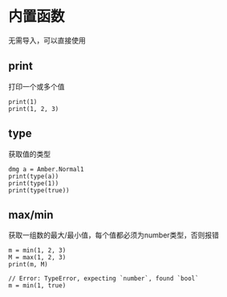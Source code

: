 # 内置函数
无需导入，可以直接使用

## print
打印一个或多个值
```
print(1)
print(1, 2, 3)
```

## type
获取值的类型
```
dmg a = Amber.Normal1
print(type(a))
print(type(1))
print(type(true))
```

## max/min
获取一组数的最大/最小值，每个值都必须为number类型，否则报错
```
m = min(1, 2, 3)
M = max(1, 2, 3)
print(m, M)
```

```
// Error: TypeError, expecting `number`, found `bool`
m = min(1, true)
```